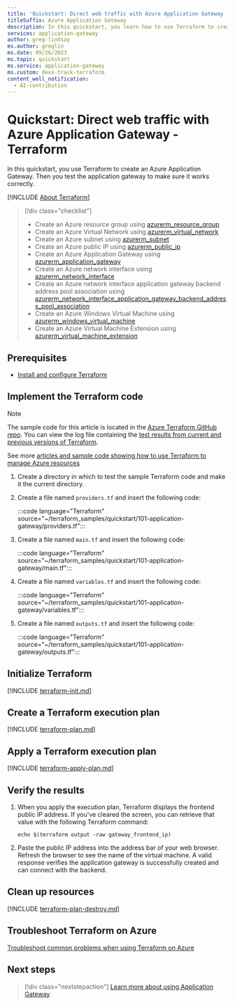 ```yaml
---
title: 'Quickstart: Direct web traffic with Azure Application Gateway - Terraform'
titleSuffix: Azure Application Gateway
description: In this quickstart, you learn how to use Terraform to create an Azure Application Gateway that directs web traffic to virtual machines in a backend pool.
services: application-gateway
author: greg-lindsay
ms.author: greglin
ms.date: 09/26/2023
ms.topic: quickstart
ms.service: application-gateway
ms.custom: devx-track-terraform
content_well_notification: 
  - AI-contribution
---
```


# Quickstart: Direct web traffic with Azure Application Gateway - Terraform

In this quickstart, you use Terraform to create an Azure Application Gateway. Then you test the application gateway to make sure it works correctly.

[!INCLUDE [About Terraform](~/azure-dev-docs-pr/articles/terraform/includes/abstract.md)]

> [!div class="checklist"]
> * Create an Azure resource group using [azurerm_resource_group](https://registry.terraform.io/providers/hashicorp/azurerm/latest/docs/resources/resource_group)
> * Create an Azure Virtual Network using [azurerm_virtual_network](https://registry.terraform.io/providers/hashicorp/azurerm/latest/docs/resources/virtual_network)
> * Create an Azure subnet using [azurerm_subnet](https://registry.terraform.io/providers/hashicorp/azurerm/latest/docs/resources/subnet)
> * Create an Azure public IP using [azurerm_public_ip](https://registry.terraform.io/providers/hashicorp/azurerm/latest/docs/resources/public_ip)
> * Create an Azure Application Gateway using [azurerm_application_gateway](https://registry.terraform.io/providers/hashicorp/azurerm/latest/docs/resources/application_gateway)
> * Create an Azure network interface using [azurerm_network_interface](https://registry.terraform.io/providers/hashicorp/azurerm/latest/docs/resources/network_interface)
> * Create an Azure network interface application gateway backend address pool association using [azurerm_network_interface_application_gateway_backend_address_pool_association](https://registry.terraform.io/providers/hashicorp/azurerm/latest/docs/resources/network_interface_application_gateway_backend_address_pool_association)
> * Create an Azure Windows Virtual Machine using [azurerm_windows_virtual_machine](https://registry.terraform.io/providers/hashicorp/azurerm/latest/docs/resources/windows_virtual_machine)
> * Create an Azure Virtual Machine Extension using [azurerm_virtual_machine_extension](https://registry.terraform.io/providers/hashicorp/azurerm/latest/docs/resources/virtual_machine_extension)

## Prerequisites

- [Install and configure Terraform](/azure/developer/terraform/quickstart-configure)

## Implement the Terraform code

> [!NOTE]
> The sample code for this article is located in the [Azure Terraform GitHub repo](https://github.com/Azure/terraform/tree/master/quickstart/101-application-gateway). You can view the log file containing the [test results from current and previous versions of Terraform](https://github.com/Azure/terraform/tree/master/quickstart/101-application-gateway/TestRecord.md).
>
> See more [articles and sample code showing how to use Terraform to manage Azure resources](/azure/terraform)

1. Create a directory in which to test the sample Terraform code and make it the current directory.

1. Create a file named `providers.tf` and insert the following code:

    :::code language="Terraform" source="~/terraform_samples/quickstart/101-application-gateway/providers.tf":::

1. Create a file named `main.tf` and insert the following code:

    :::code language="Terraform" source="~/terraform_samples/quickstart/101-application-gateway/main.tf":::

1. Create a file named `variables.tf` and insert the following code:

    :::code language="Terraform" source="~/terraform_samples/quickstart/101-application-gateway/variables.tf":::

1. Create a file named `outputs.tf` and insert the following code:

    :::code language="Terraform" source="~/terraform_samples/quickstart/101-application-gateway/outputs.tf":::

## Initialize Terraform

[!INCLUDE [terraform-init.md](~/azure-dev-docs-pr/articles/terraform/includes/terraform-init.md)]

## Create a Terraform execution plan

[!INCLUDE [terraform-plan.md](~/azure-dev-docs-pr/articles/terraform/includes/terraform-plan.md)]

## Apply a Terraform execution plan

[!INCLUDE [terraform-apply-plan.md](~/azure-dev-docs-pr/articles/terraform/includes/terraform-apply-plan.md)]

## Verify the results

1. When you apply the execution plan, Terraform displays the frontend public IP address. If you've cleared the screen, you can retrieve that value with the following Terraform command:

    ```console
    echo $(terraform output -raw gateway_frontend_ip)
    ```

1. Paste the public IP address into the address bar of your web browser. Refresh the browser to see the name of the virtual machine. A valid response verifies the application gateway is successfully created and can connect with the backend.

## Clean up resources

[!INCLUDE [terraform-plan-destroy.md](~/azure-dev-docs-pr/articles/terraform/includes/terraform-plan-destroy.md)]

## Troubleshoot Terraform on Azure

[Troubleshoot common problems when using Terraform on Azure](/azure/developer/terraform/troubleshoot)

## Next steps

> [!div class="nextstepaction"]
> [Learn more about using Application Gateway](/azure/application-gateway/overview)
